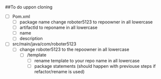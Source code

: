 ##To do uppon cloning

- [ ] Pom.xml
    - [ ] package name change roboter5123 to repoowner in all lowercase
    - [ ] artifactId to reponame in all lowercase
    - [ ] name
    - [ ] description
- [ ] src/main/java/com/roboter5123
    - [ ] change roboter5123 to the repoowner in all lowercase
        - [ ] /template
            - [ ] rename template to your repo name in all lowercase 
            - [ ] package statements (should happen with previouse steps if refactor/rename is used)
